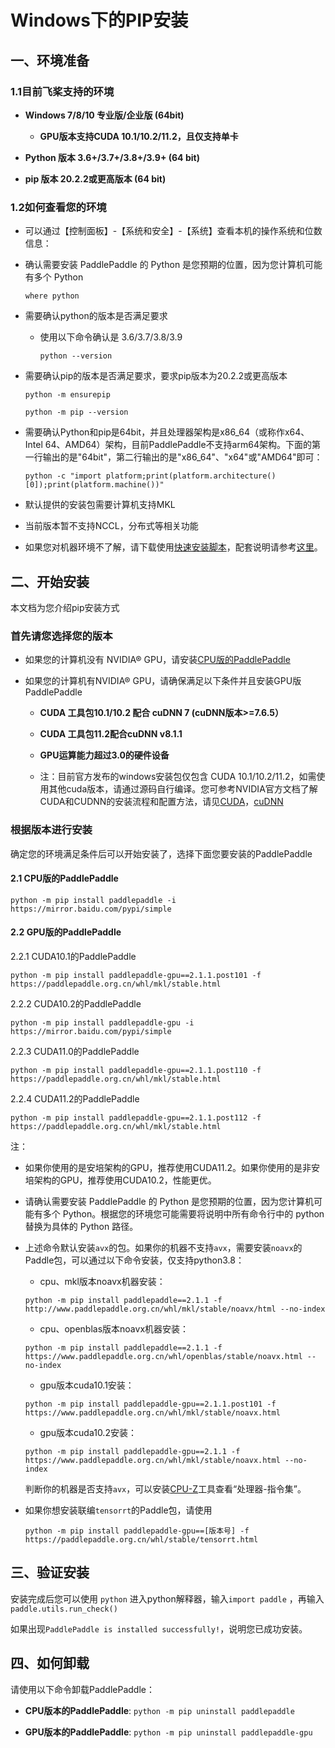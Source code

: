 # Windows下的PIP安装

## 一、环境准备

### 1.1目前飞桨支持的环境

* **Windows 7/8/10 专业版/企业版 (64bit)**
  * **GPU版本支持CUDA 10.1/10.2/11.2，且仅支持单卡**

* **Python 版本 3.6+/3.7+/3.8+/3.9+ (64 bit)**

* **pip 版本 20.2.2或更高版本 (64 bit)**

### 1.2如何查看您的环境

* 可以通过【控制面板】-【系统和安全】-【系统】查看本机的操作系统和位数信息：


* 确认需要安装 PaddlePaddle 的 Python 是您预期的位置，因为您计算机可能有多个 Python

  ```
  where python
  ```




* 需要确认python的版本是否满足要求


  * 使用以下命令确认是 3.6/3.7/3.8/3.9

    ```
    python --version
    ```

* 需要确认pip的版本是否满足要求，要求pip版本为20.2.2或更高版本

    ```
    python -m ensurepip
    ```

    ```
    python -m pip --version
    ```


* 需要确认Python和pip是64bit，并且处理器架构是x86_64（或称作x64、Intel 64、AMD64）架构，目前PaddlePaddle不支持arm64架构。下面的第一行输出的是"64bit"，第二行输出的是"x86_64"、"x64"或"AMD64"即可：

    ```
    python -c "import platform;print(platform.architecture()[0]);print(platform.machine())"
    ```


* 默认提供的安装包需要计算机支持MKL
* 当前版本暂不支持NCCL，分布式等相关功能

* 如果您对机器环境不了解，请下载使用[快速安装脚本](https://fast-install.bj.bcebos.com/fast_install.sh)，配套说明请参考[这里](https://github.com/PaddlePaddle/FluidDoc/tree/develop/doc/fluid/install/install_script.md)。



## 二、开始安装

本文档为您介绍pip安装方式

### 首先请您选择您的版本

* 如果您的计算机没有 NVIDIA® GPU，请安装[CPU版的PaddlePaddle](#cpu)

* 如果您的计算机有NVIDIA® GPU，请确保满足以下条件并且安装GPU版PaddlePaddle

  * **CUDA 工具包10.1/10.2 配合 cuDNN 7 (cuDNN版本>=7.6.5）**

  * **CUDA 工具包11.2配合cuDNN v8.1.1**

  * **GPU运算能力超过3.0的硬件设备**

  * 注：目前官方发布的windows安装包仅包含 CUDA 10.1/10.2/11.2，如需使用其他cuda版本，请通过源码自行编译。您可参考NVIDIA官方文档了解CUDA和CUDNN的安装流程和配置方法，请见[CUDA](https://docs.nvidia.com/cuda/cuda-installation-guide-linux/)，[cuDNN](https://docs.nvidia.com/deeplearning/sdk/cudnn-install/)



### 根据版本进行安装
确定您的环境满足条件后可以开始安装了，选择下面您要安装的PaddlePaddle



#### 2.1 CPU版的PaddlePaddle


  ```
  python -m pip install paddlepaddle -i https://mirror.baidu.com/pypi/simple
  ```

#### 2.2 GPU版的PaddlePaddle



2.2.1 CUDA10.1的PaddlePaddle


  ```
  python -m pip install paddlepaddle-gpu==2.1.1.post101 -f https://paddlepaddle.org.cn/whl/mkl/stable.html
  ```


2.2.2 CUDA10.2的PaddlePaddle


  ```
  python -m pip install paddlepaddle-gpu -i https://mirror.baidu.com/pypi/simple
  ```

2.2.3 CUDA11.0的PaddlePaddle

  ```
  python -m pip install paddlepaddle-gpu==2.1.1.post110 -f https://paddlepaddle.org.cn/whl/mkl/stable.html
  ```


2.2.4 CUDA11.2的PaddlePaddle

  ```
  python -m pip install paddlepaddle-gpu==2.1.1.post112 -f https://paddlepaddle.org.cn/whl/mkl/stable.html
  ```


注：

* 如果你使用的是安培架构的GPU，推荐使用CUDA11.2。如果你使用的是非安培架构的GPU，推荐使用CUDA10.2，性能更优。

* 请确认需要安装 PaddlePaddle 的 Python 是您预期的位置，因为您计算机可能有多个 Python。根据您的环境您可能需要将说明中所有命令行中的 python 替换为具体的 Python 路径。

* 上述命令默认安装`avx`的包。如果你的机器不支持`avx`，需要安装`noavx`的Paddle包，可以通过以下命令安装，仅支持python3.8：

  * cpu、mkl版本noavx机器安装：

  ```
  python -m pip install paddlepaddle==2.1.1 -f http://www.paddlepaddle.org.cn/whl/mkl/stable/noavx/html --no-index
  ```

  * cpu、openblas版本noavx机器安装：

  ```
  python -m pip install paddlepaddle==2.1.1 -f https://www.paddlepaddle.org.cn/whl/openblas/stable/noavx.html --no-index
  ```

  * gpu版本cuda10.1安装：

  ```
  python -m pip install paddlepaddle-gpu==2.1.1.post101 -f https://www.paddlepaddle.org.cn/whl/mkl/stable/noavx.html
  ```

  * gpu版本cuda10.2安装：

  ```
  python -m pip install paddlepaddle-gpu==2.1.1 -f https://www.paddlepaddle.org.cn/whl/mkl/stable/noavx.html --no-index
  ```

  判断你的机器是否支持`avx`，可以安装[CPU-Z](https://www.cpuid.com/softwares/cpu-z.html)工具查看“处理器-指令集”。

* 如果你想安装联编`tensorrt`的Paddle包，请使用

  ```
  python -m pip install paddlepaddle-gpu==[版本号] -f https://paddlepaddle.org.cn/whl/stable/tensorrt.html
  ```

## **三、验证安装**

安装完成后您可以使用 `python` 进入python解释器，输入`import paddle` ，再输入
 `paddle.utils.run_check()`

如果出现`PaddlePaddle is installed successfully!`，说明您已成功安装。

## **四、如何卸载**

请使用以下命令卸载PaddlePaddle：

* **CPU版本的PaddlePaddle**: `python -m pip uninstall paddlepaddle`

* **GPU版本的PaddlePaddle**: `python -m pip uninstall paddlepaddle-gpu`
